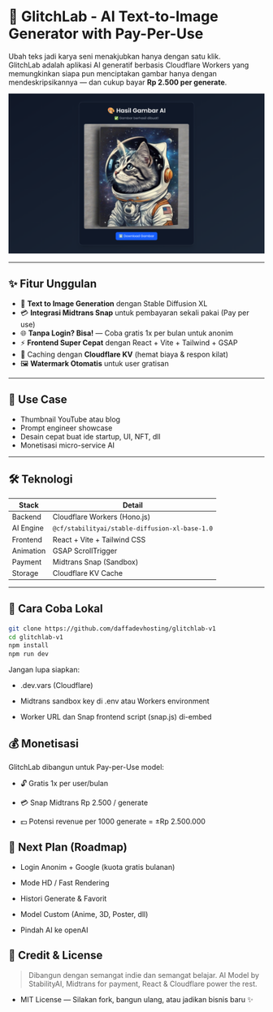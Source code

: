 # 🚀 GlitchLab - AI Text-to-Image Generator with Pay-Per-Use

Ubah teks jadi karya seni menakjubkan hanya dengan satu klik.  
GlitchLab adalah aplikasi AI generatif berbasis Cloudflare Workers yang memungkinkan siapa pun menciptakan gambar hanya dengan mendeskripsikannya — dan cukup bayar **Rp 2.500 per generate**.

![preview](/public/localhost.png)

---

## ✨ Fitur Unggulan

- 🎨 **Text to Image Generation** dengan Stable Diffusion XL
- 💳 **Integrasi Midtrans Snap** untuk pembayaran sekali pakai (Pay per use)
- 🌐 **Tanpa Login? Bisa!** — Coba gratis 1x per bulan untuk anonim
- ⚡ **Frontend Super Cepat** dengan React + Vite + Tailwind + GSAP
- 🧠 Caching dengan **Cloudflare KV** (hemat biaya & respon kilat)
- 🖼️ **Watermark Otomatis** untuk user gratisan

---

## 💼 Use Case

- Thumbnail YouTube atau blog
- Prompt engineer showcase
- Desain cepat buat ide startup, UI, NFT, dll
- Monetisasi micro-service AI

---

## 🛠️ Teknologi

| Stack        | Detail                              |
|--------------|-------------------------------------|
| Backend      | Cloudflare Workers (Hono.js)        |
| AI Engine    | `@cf/stabilityai/stable-diffusion-xl-base-1.0` |
| Frontend     | React + Vite + Tailwind CSS         |
| Animation    | GSAP ScrollTrigger                  |
| Payment      | Midtrans Snap (Sandbox)             |
| Storage      | Cloudflare KV Cache                 |

---

## 🧪 Cara Coba Lokal

```bash
git clone https://github.com/daffadevhosting/glitchlab-v1
cd glitchlab-v1
npm install
npm run dev
```
Jangan lupa siapkan:

- .dev.vars (Cloudflare)

- Midtrans sandbox key di .env atau Workers environment

- Worker URL dan Snap frontend script (snap.js) di-embed

## 💰 Monetisasi
GlitchLab dibangun untuk Pay-per-Use model:

- 🔓 Gratis 1x per user/bulan

- 💳 Snap Midtrans Rp 2.500 / generate

- 💵 Potensi revenue per 1000 generate = ±Rp 2.500.000

## 🎯 Next Plan (Roadmap)
- Login Anonim + Google (kuota gratis bulanan)

- Mode HD / Fast Rendering

- Histori Generate & Favorit

- Model Custom (Anime, 3D, Poster, dll)

- Pindah AI ke openAI

## 🧠 Credit & License
>Dibangun dengan semangat indie dan semangat belajar.
>AI Model by StabilityAI, Midtrans for payment, React & Cloudflare power the rest.

- MIT License — Silakan fork, bangun ulang, atau jadikan bisnis baru ✨
